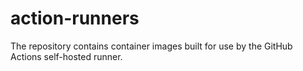 # action-runners
The repository contains container images built for use by the GitHub Actions self-hosted runner.
